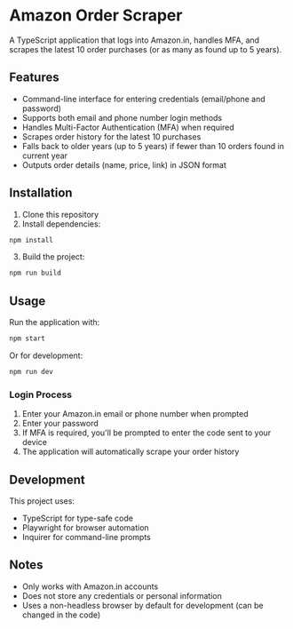 # Amazon Order Scraper

A TypeScript application that logs into Amazon.in, handles MFA, and scrapes the latest 10 order purchases (or as many as found up to 5 years).

## Features

- Command-line interface for entering credentials (email/phone and password)
- Supports both email and phone number login methods
- Handles Multi-Factor Authentication (MFA) when required
- Scrapes order history for the latest 10 purchases
- Falls back to older years (up to 5 years) if fewer than 10 orders found in current year
- Outputs order details (name, price, link) in JSON format

## Installation

1. Clone this repository
2. Install dependencies:

```bash
npm install
```

3. Build the project:

```bash
npm run build
```

## Usage

Run the application with:

```bash
npm start
```

Or for development:

```bash
npm run dev
```

### Login Process

1. Enter your Amazon.in email or phone number when prompted
2. Enter your password
3. If MFA is required, you'll be prompted to enter the code sent to your device
4. The application will automatically scrape your order history

## Development

This project uses:
- TypeScript for type-safe code
- Playwright for browser automation
- Inquirer for command-line prompts

## Notes

- Only works with Amazon.in accounts
- Does not store any credentials or personal information
- Uses a non-headless browser by default for development (can be changed in the code) 